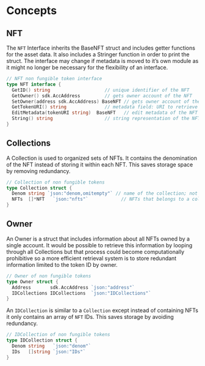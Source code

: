 # Concepts

## NFT

The `NFT` Interface inherits the BaseNFT struct and includes getter functions for the asset data. It also includes a Stringer function in order to print the struct. The interface may change if metadata is moved to it’s own module as it might no longer be necessary for the flexibility of an interface.

```go
// NFT non fungible token interface
type NFT interface {
  GetID() string                    // unique identifier of the NFT
  GetOwner() sdk.AccAddress         // gets owner account of the NFT
  SetOwner(address sdk.AccAddress) BaseNFT // gets owner account of the NFT
  GetTokenURI() string              // metadata field: URI to retrieve the of chain metadata of the NFT
  EditMetadata(tokenURI string)  BaseNFT   // edit metadata of the NFT
  String() string                   // string representation of the NFT object
}
```

## Collections

A Collection is used to organized sets of NFTs. It contains the denomination of the NFT instead of storing it within each NFT. This saves storage space by removing redundancy.

```go
// Collection of non fungible tokens
type Collection struct {
  Denom string `json:"denom,omitempty"` // name of the collection; not exported to clients
  NFTs  []*NFT   `json:"nfts"`            // NFTs that belongs to a collection
}
```

## Owner

An Owner is a struct that includes information about all NFTs owned by a single account. It would be possible to retrieve this information by looping through all Collections but that process could become computationally prohibitive so a more efficient retrieval system is to store redundant information limited to the token ID by owner.

```go
// Owner of non fungible tokens
type Owner struct {
  Address       sdk.AccAddress `json:"address"`
  IDCollections IDCollections  `json:"IDCollections"`
}
```

An `IDCollection` is similar to a `Collection` except instead of containing NFTs it only contains an array of `NFT` IDs. This saves storage by avoiding redundancy.

```go
// IDCollection of non fungible tokens
type IDCollection struct {
  Denom string   `json:"denom"`
  IDs   []string `json:"IDs"`
}
